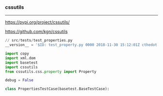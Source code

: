 ### cssutils
---
https://pypi.org/project/cssutils/

https://github.com/kgn/cssutils

```py
// src/tests/test_properties.py
__version__ = '$ID: test_property.py 0000 2018-11-30 15:12:01Z cthedot $'

import copy
import xml.dom
import basetest
import cssutils
from cssutils.css.property import Property

debug = False

class PropertiesTestCase(basetest.BaseTestCase):


```

```
```

```
```


